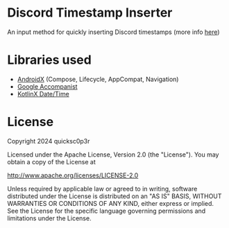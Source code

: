 # Discord Timestamp Inserter

An input method for quickly inserting Discord timestamps (more info [here](https://gist.github.com/LeviSnoot/d9147767abeef2f770e9ddcd91eb85aa))

# Libraries used
- [AndroidX](https://github.com/androidx/androidx) (Compose, Lifecycle, AppCompat, Navigation)
- [Google Accompanist](https://github.com/google/accompanist)
- [KotlinX Date/Time](https://github.com/Kotlin/kotlinx-datetime)

# License
   Copyright 2024 quicksc0p3r

   Licensed under the Apache License, Version 2.0 (the "License").
   You may obtain a copy of the License at
   
   http://www.apache.org/licenses/LICENSE-2.0

   Unless required by applicable law or agreed to in writing, software
   distributed under the License is distributed on an "AS IS" BASIS,
   WITHOUT WARRANTIES OR CONDITIONS OF ANY KIND, either express or implied.
   See the License for the specific language governing permissions and
   limitations under the License.